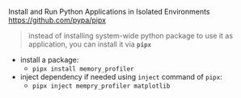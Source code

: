 Install and Run Python Applications in Isolated Environments
https://github.com/pypa/pipx

> instead of installing system-wide python package to use it as application, you can install it via **`pipx`**

- install a package: 
	- `pipx install memory_profiler`
- inject dependency if needed using `inject` command of `pipx`:
	- `pipx inject mempry_profiler matplotlib`
